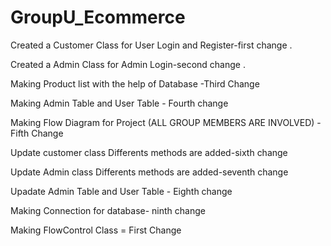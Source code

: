 # GroupU_Ecommerce

Created a Customer Class for User Login and Register-first change .

Created a Admin Class for Admin Login-second change .

Making Product list with the help of Database -Third Change

Making Admin Table and User Table - Fourth change

Making Flow Diagram for Project (ALL GROUP MEMBERS ARE INVOLVED) - Fifth Change

Update customer class Differents methods are added-sixth change

Update Admin class Differents methods are added-seventh change

Upadate Admin Table and User Table - Eighth change

Making Connection for database- ninth change

Making FlowControl Class = First Change
